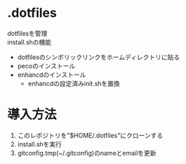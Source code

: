 # .dotfiles
dotfilesを管理  
install.shの機能
- dotfilesのシンボリックリンクをホームディレクトリに貼る
- pecoのインストール
- enhancdのインストール
  - enhancdの設定済みinit.shを置換

# 導入方法

1. このレポジトリを"$HOME/.dotfiles"にクローンする
2. install.shを実行
3. gitconfig.tmp(~/.gitconfig)のnameとemailを更新

